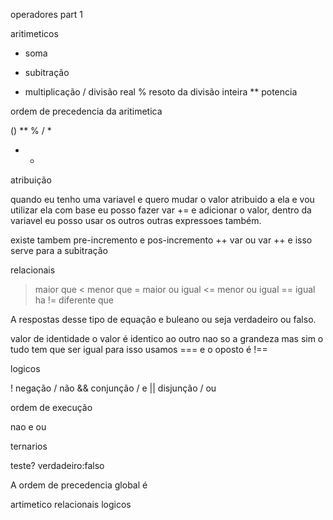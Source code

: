operadores part 1

aritimeticos

+ soma
- subitração
* multiplicação
/ divisão real
% resoto da divisão inteira
** potencia

ordem de precedencia da aritimetica

()
**
% / *
+ -

atribuição

quando eu tenho uma variavel e quero mudar o valor atribuido a ela e vou utilizar ela com base eu posso fazer var += e adicionar o valor, dentro da variavel eu posso usar os outros  outras expressoes também.

existe tambem pre-incremento e pos-incremento ++ var ou var ++ e isso serve para a subitração

relacionais

> maior que
< menor que
>= maior ou igual
<= menor ou igual
== igual ha
!= diferente que

A respostas desse tipo de equação e buleano ou seja verdadeiro ou falso.

valor de identidade o valor é identico ao outro nao so a grandeza mas sim o tudo tem que ser igual para isso usamos === e o oposto é !==

logicos

! negação / não
&& conjunção / e
|| disjunção / ou

ordem de execução

nao
e
ou

ternarios

teste? verdadeiro:falso

A ordem de precedencia global é 

artimetico
relacionais 
logicos
